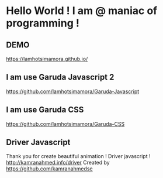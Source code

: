 # Hello World ! I am @ maniac of programming !

## DEMO 
<a href="https://lamhotsimamora.github.io/">https://lamhotsimamora.github.io/</a>

## I am use Garuda Javascript 2 
<a href="https://github.com/lamhotsimamora/Garuda-Javascript">https://github.com/lamhotsimamora/Garuda-Javascript</a>

## I am use Garuda CSS 
<a href="https://github.com/lamhotsimamora/Garuda-CSS">https://github.com/lamhotsimamora/Garuda-CSS</a>


## Driver Javascript
Thank you for create beautiful animation ! Driver javascript ! http://kamranahmed.info/driver
Created by https://github.com/kamranahmedse
